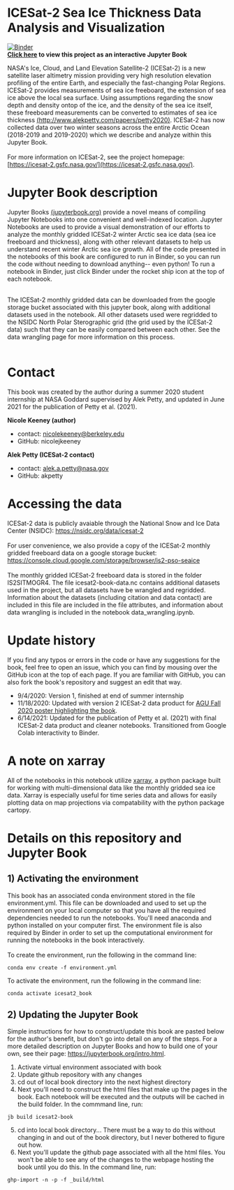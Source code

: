 ICESat-2 Sea Ice Thickness Data Analysis and Visualization
=============================================
[![Binder](https://mybinder.org/badge_logo.svg)](https://mybinder.org/v2/gh/nicolejkeeney/icesat2-book/master) 
<br> **[Click here](https://nicolejkeeney.github.io/icesat2-book/) to view this project as an interactive Jupyter Book**<br>

NASA's Ice, Cloud, and Land Elevation Satellite-2 (ICESat-2) is a new satellite laser altimetry mission providing very high resolution elevation profiling of the entire Earth, and especially the fast-changing Polar Regions. ICESat-2 provides measurements of sea ice freeboard, the extension of sea ice above the local sea surface. Using assumptions regarding the snow depth and density ontop of the ice, and the density of the sea ice itself, these freeboard measurements can be converted to estimates of sea ice thickness [(http://www.alekpetty.com/papers/petty2020)](http://www.alekpetty.com/papers/petty2020). ICESat-2 has now collected data over two winter seasons across the entire Arctic Ocean (2018-2019 and 2019-2020) which we describe and analyze within this Jupyter Book. <br><br> For more information on ICESat-2, see the project homepage: [https://icesat-2.gsfc.nasa.gov/](https://icesat-2.gsfc.nasa.gov/).


# Jupyter Book description
Jupyter Books [(jupyterbook.org)](https://jupyterbook.org/intro.html) provide a novel means of compiling Jupyter Notebooks into one convenient and well-indexed location. Jupyter Notebooks are used to provide a visual demonstration of our efforts to analyze the monthly gridded ICESat-2 winter Arctic sea ice data (sea ice freeboard and thickness), along with other relevant datasets to help us understand recent winter Arctic sea ice growth. All of the code presented in the notebooks of this book are configured to run in Binder, so you can run the code without needing to download anything-- even python! To run a notebook in Binder, just click Binder under the rocket ship icon at the top of each notebook.<br><br>

The ICESat-2 monthly gridded data can be downloaded from the google storage bucket associated with this jupyter book, along with additional datasets used in the notebook. All other datasets used were regridded to the NSIDC North Polar Sterographic grid (the grid used by the ICESat-2 data) such that they can be easily compared between each other. See the data wrangling page for more information on this process.<br><br> 


# Contact 
This book was created by the author during a summer 2020 student internship at NASA Goddard supervised by Alek Petty, and updated in June 2021 for the publication of Petty et al. (2021). 

**Nicole Keeney (author)**
- contact: nicolekeeney@berkeley.edu
- GitHub: nicolejkeeney

**Alek Petty (ICESat-2 contact)**
- contact: alek.a.petty@nasa.gov
- GitHub: akpetty


# Accessing the data 
ICESat-2 data is publicly avaiable through the National Snow and Ice Data Center (NSIDC): https://nsidc.org/data/icesat-2 
<br><br>For user convenience, we also provide a copy of the ICESat-2 monthly gridded freeboard data on a google storage bucket: <br>https://console.cloud.google.com/storage/browser/is2-pso-seaice <br><br>The monthly gridded ICESat-2 freeboard data is stored in the folder IS2SITMOGR4. The file icesat2-book-data.nc contains additional datasets used in the project, but all datasets have be wrangled and regridded. Information about the datasets (including citation and data contact) are included in this file are included in the file attributes, and information about data wrangling is included in the notebook data_wrangling.ipynb. 


# Update history  
If you find any typos or errors in the code or have any suggestions for the book, feel free to open an issue, which you can find by mousing over the GitHub icon at the top of each page. If you are familiar with GitHub, you can also fork the book's repository and suggest an edit that way. 
 - 9/4/2020: Version 1, finished at end of summer internship 
 - 11/18/2020: Updated with version 2 ICESat-2 data product for [AGU Fall 2020 poster highlighting the book](https://agu.confex.com/agu/fm20/meetingapp.cgi/Paper/684153). 
 - 6/14/2021: Updated for the publication of Petty et al. (2021) with final ICESat-2 data product and cleaner notebooks. Transitioned from Google Colab interactivity to Binder. 


# A note on xarray 
All of the notebooks in this notebook utilize [xarray](http://xarray.pydata.org/en/stable/), a python package built for working with multi-dimensional data like the monthly gridded sea ice data. Xarray is especially useful for time series data and allows for easily plotting data on map projections via compatability with the python package cartopy. 


# Details on this repository and Jupyter Book
## 1) Activating the environment 
This book has an associated conda environment stored in the file environment.yml. This file can be downloaded and used to set up the environment on your local computer so that you have all the required dependencies needed to run the notebooks. You'll need anaconda and python installed on your computer first. The environment file is also required by Binder in order to set up the computational environment for running the notebooks in the book interactively. <br><br> 
To create the environment, run the following in the command line: 
```
conda env create -f environment.yml
```
To activate the environment, run the following in the command line: 
```
conda activate icesat2_book
```

## 2) Updating the Jupyter Book
Simple instructions for how to construct/update this book are pasted below for the author's benefit, but don't go into detail on any of the steps. For a more detailed description on Jupyter Books and how to build one of your own, see their page: https://jupyterbook.org/intro.html. <br>
1. Activate virtual environment associated with book
2. Update github repository with any changes 
3. cd out of local book directory into the next highest directory
4. Next you'll need to construct the html files that make up the pages in the book. Each notebook will be executed and the outputs will be cached in the build folder. In the commmand line, run: 
```
jb build icesat2-book
```
5. cd into local book directory... There must be a way to do this without changing in and out of the book directory, but I never bothered to figure out how. 
6. Next you'll update the github page associated with all the html files. You won't be able to see any of the changes to the webpage hosting the book until you do this. In the command line, run: 
```
ghp-import -n -p -f _build/html
```
